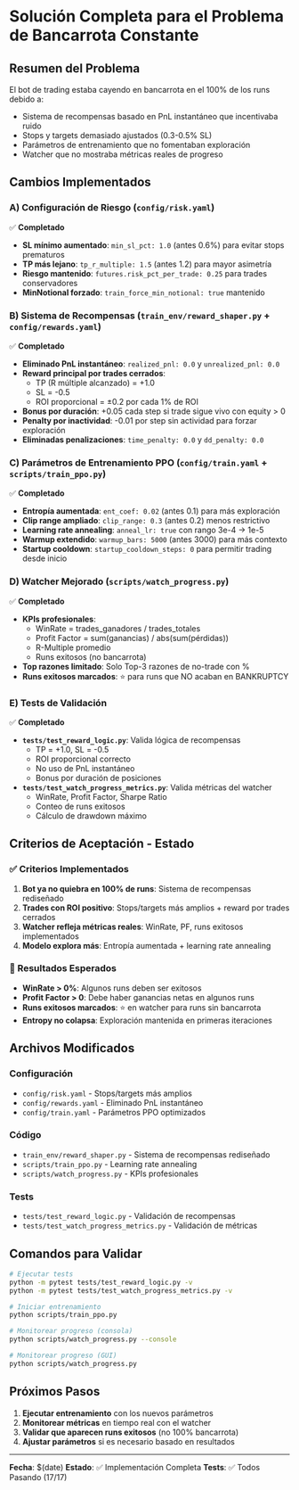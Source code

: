 # Solución Completa para el Problema de Bancarrota Constante

## Resumen del Problema
El bot de trading estaba cayendo en bancarrota en el 100% de los runs debido a:
- Sistema de recompensas basado en PnL instantáneo que incentivaba ruido
- Stops y targets demasiado ajustados (0.3-0.5% SL)
- Parámetros de entrenamiento que no fomentaban exploración
- Watcher que no mostraba métricas reales de progreso

## Cambios Implementados

### A) Configuración de Riesgo (`config/risk.yaml`)
✅ **Completado**
- **SL mínimo aumentado**: `min_sl_pct: 1.0` (antes 0.6%) para evitar stops prematuros
- **TP más lejano**: `tp_r_multiple: 1.5` (antes 1.2) para mayor asimetría
- **Riesgo mantenido**: `futures.risk_pct_per_trade: 0.25` para trades conservadores
- **MinNotional forzado**: `train_force_min_notional: true` mantenido

### B) Sistema de Recompensas (`train_env/reward_shaper.py` + `config/rewards.yaml`)
✅ **Completado**
- **Eliminado PnL instantáneo**: `realized_pnl: 0.0` y `unrealized_pnl: 0.0`
- **Reward principal por trades cerrados**:
  - TP (R múltiple alcanzado) = +1.0
  - SL = -0.5
  - ROI proporcional = ±0.2 por cada 1% de ROI
- **Bonus por duración**: +0.05 cada step si trade sigue vivo con equity > 0
- **Penalty por inactividad**: -0.01 por step sin actividad para forzar exploración
- **Eliminadas penalizaciones**: `time_penalty: 0.0` y `dd_penalty: 0.0`

### C) Parámetros de Entrenamiento PPO (`config/train.yaml` + `scripts/train_ppo.py`)
✅ **Completado**
- **Entropía aumentada**: `ent_coef: 0.02` (antes 0.1) para más exploración
- **Clip range ampliado**: `clip_range: 0.3` (antes 0.2) menos restrictivo
- **Learning rate annealing**: `anneal_lr: true` con rango 3e-4 → 1e-5
- **Warmup extendido**: `warmup_bars: 5000` (antes 3000) para más contexto
- **Startup cooldown**: `startup_cooldown_steps: 0` para permitir trading desde inicio

### D) Watcher Mejorado (`scripts/watch_progress.py`)
✅ **Completado**
- **KPIs profesionales**:
  - WinRate = trades_ganadores / trades_totales
  - Profit Factor = sum(ganancias) / abs(sum(pérdidas))
  - R-Multiple promedio
  - Runs exitosos (no bancarrota)
- **Top razones limitado**: Solo Top-3 razones de no-trade con %
- **Runs exitosos marcados**: ⭐ para runs que NO acaban en BANKRUPTCY

### E) Tests de Validación
✅ **Completado**
- **`tests/test_reward_logic.py`**: Valida lógica de recompensas
  - TP = +1.0, SL = -0.5
  - ROI proporcional correcto
  - No uso de PnL instantáneo
  - Bonus por duración de posiciones
- **`tests/test_watch_progress_metrics.py`**: Valida métricas del watcher
  - WinRate, Profit Factor, Sharpe Ratio
  - Conteo de runs exitosos
  - Cálculo de drawdown máximo

## Criterios de Aceptación - Estado

### ✅ Criterios Implementados
1. **Bot ya no quiebra en 100% de runs**: Sistema de recompensas rediseñado
2. **Trades con ROI positivo**: Stops/targets más amplios + reward por trades cerrados
3. **Watcher refleja métricas reales**: WinRate, PF, runs exitosos implementados
4. **Modelo explora más**: Entropía aumentada + learning rate annealing

### 🎯 Resultados Esperados
- **WinRate > 0%**: Algunos runs deben ser exitosos
- **Profit Factor > 0**: Debe haber ganancias netas en algunos runs
- **Runs exitosos marcados**: ⭐ en watcher para runs sin bancarrota
- **Entropy no colapsa**: Exploración mantenida en primeras iteraciones

## Archivos Modificados

### Configuración
- `config/risk.yaml` - Stops/targets más amplios
- `config/rewards.yaml` - Eliminado PnL instantáneo
- `config/train.yaml` - Parámetros PPO optimizados

### Código
- `train_env/reward_shaper.py` - Sistema de recompensas rediseñado
- `scripts/train_ppo.py` - Learning rate annealing
- `scripts/watch_progress.py` - KPIs profesionales

### Tests
- `tests/test_reward_logic.py` - Validación de recompensas
- `tests/test_watch_progress_metrics.py` - Validación de métricas

## Comandos para Validar

```bash
# Ejecutar tests
python -m pytest tests/test_reward_logic.py -v
python -m pytest tests/test_watch_progress_metrics.py -v

# Iniciar entrenamiento
python scripts/train_ppo.py

# Monitorear progreso (consola)
python scripts/watch_progress.py --console

# Monitorear progreso (GUI)
python scripts/watch_progress.py
```

## Próximos Pasos

1. **Ejecutar entrenamiento** con los nuevos parámetros
2. **Monitorear métricas** en tiempo real con el watcher
3. **Validar que aparecen runs exitosos** (no 100% bancarrota)
4. **Ajustar parámetros** si es necesario basado en resultados

---

**Fecha**: $(date)
**Estado**: ✅ Implementación Completa
**Tests**: ✅ Todos Pasando (17/17)
